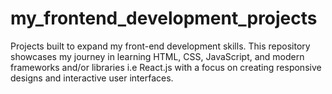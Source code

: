 # my_frontend_development_projects
Projects built to expand my front-end development skills. This repository showcases my journey in learning HTML, CSS, JavaScript, and modern frameworks and/or libraries i.e React.js with a focus on creating responsive designs and interactive user interfaces.
